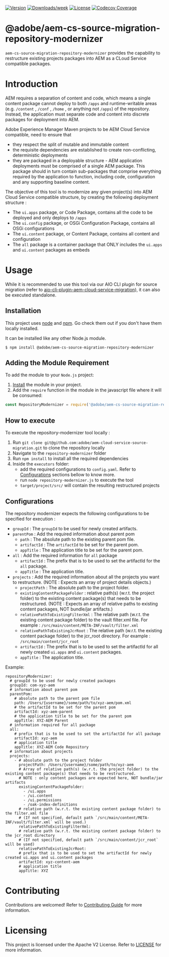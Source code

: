 <!--
Copyright 2020 Adobe. All rights reserved.
This file is licensed to you under the Apache License, Version 2.0 (the "License");
you may not use this file except in compliance with the License. You may obtain a copy
of the License at http://www.apache.org/licenses/LICENSE-2.0

Unless required by applicable law or agreed to in writing, software distributed under
the License is distributed on an "AS IS" BASIS, WITHOUT WARRANTIES OR REPRESENTATIONS
OF ANY KIND, either express or implied. See the License for the specific language
governing permissions and limitations under the License.
-->

[![Version](https://img.shields.io/npm/v/@adobe/aem-cs-source-migration-repository-modernizer.svg)](https://npmjs.org/package/@adobe/aem-cs-source-migration-repository-modernizer)
[![Downloads/week](https://img.shields.io/npm/dw/@adobe/aem-cs-source-migration-repository-modernizer.svg)](https://npmjs.org/package/@adobe/aem-cs-source-migration-repository-modernizer)
[![License](https://img.shields.io/badge/License-Apache%202.0-blue.svg)](https://opensource.org/licenses/Apache-2.0)
[![Codecov Coverage](https://img.shields.io/codecov/c/github/adobe/aem-cs-source-migration-repository-modernizer/master.svg?style=flat-square)](https://codecov.io/gh/adobe/aem-cs-source-migration-repository-modernizer/)

# @adobe/aem-cs-source-migration-repository-modernizer

`aem-cs-source-migration-repository-modernizer` provides the capability to restructure existing projects packages into
 AEM as a CLoud Service compatible packages.


# Introduction

AEM requires a separation of content and code, which means a single content package cannot deploy
 to both `/apps` and runtime-writable areas (e.g. `/content` , `/conf` , `/home` , or anything not
 `/apps`) of the repository. Instead, the application must separate code and content into discrete
 packages for deployment into AEM.

Adobe Experience Manager Maven projects to be AEM Cloud Service compatible, need to ensure that
* they respect the split of mutable and immutable content
* the requisite dependencies are established to create non-conflicting, deterministic deployments
* they are packaged in a deployable structure - AEM application deployments must be comprised
  of a single AEM package. This package should in turn contain sub-packages that comprise 
  everything required by the application to function, including code, configuration and any
  supporting baseline content.
 
The objective of this tool is to modernize any given project(s) into AEM Cloud Service compatible
 structure, by creating the following deployment structure :
-   The `ui.apps` package, or Code Package, contains all the code to be deployed and only deploys
 to `/apps`
-   The `ui.config` package, or OSGi Configuration Package, contains all OSGi configurations
-   The `ui.content` package, or Content Package, contains all content and configuration
-   The `all` package is a container package that ONLY includes the `ui.apps` and `ui.content`
 packages as embeds

# Usage

While it is recommended to use this tool via our AIO CLI plugin for source migration (refer to [aio-cli-plugin-aem-cloud-service-migration](https://github.com/adobe/aio-cli-plugin-aem-cloud-service-migration)),
 it can also be executed standalone.
 

## Installation

This project uses [node](http://nodejs.org) and [npm](https://npmjs.com). Go check them out if
 you don't have them locally installed.

It can be installed like any other Node.js module.

```shell script
$ npm install @adobe/aem-cs-source-migration-repository-modernizer
```

## Adding the Module Requirement

To add the module to your `Node.js` project:

1. [Install](#install) the module in your project.
2. Add the `require` function in the module in the javascript file where it will be consumed:

```javascript
const RepositoryModernizer = require('@adobe/aem-cs-source-migration-repository-modernizer');
```

## How to execute

To execute the repository-modernizer tool locally :
1. Run `git clone git@github.com:adobe/aem-cloud-service-source-migration.git` to clone the
 repository locally
2. Navigate to the `repository-modernizer` folder
3. Run `npm install` to install all the required dependencies
4. Inside the `executors` folder:
    * add the required configurations to `config.yaml`. Refer to [Configurations](#configurations)
     sections bellow to know more.
    * run `node repository-modernizer.js` to execute the tool
    * `target/project/src/` will contain the resulting restructured projects

## Configurations

The repository modernizer expects the following configurations to be specified for execution :

-   `groupId` : The `groupId` to be used for newly created artifacts.
-   `parentPom` : Add the required information about parent pom
    - `path` : The absolute path to the existing parent pom file.
    - `artifactId` : The `artifactId` to be set for the parent pom.
    - `appTitle` : The application title to be set for the parent pom.
-   `all` : Add the required information for `all` package
    - `artifactId` : The prefix that is to be used to set the artifactId for the `all` package.
    - `appTitle` : The application title.
-   `projects` : Add the required information about all the projects you want to restructure.
    (NOTE : Expects an array of project details objects.)
    -   `projectPath` : The absolute path to the project folder.
    -   `existingContentPackageFolder` : relative path(s) (w.r.t. the project folder) to the existing
     content package(s) that needs to be restructured. (NOTE : Expects an array of relative paths to 
     existing content packages, NOT bundle/jar artifacts.)
    -   `relativePathToExistingFilterXml` : The relative path (w.r.t. the existing content package
        folder) to the vault filter.xml file. For example : `/src/main/content/META-INF/vault/filter.xml`
    -   `relativePathToExistingJcrRoot` : The relative path (w.r.t. the existing content package
        folder) to the jcr_root directory. For example : `/src/main/content/jcr_root`
    -   `artifactId` : The prefix that is to be used to set the artifactId for all newly
        created `ui.apps` and `ui.content` packages.
    -   `appTitle` : The application title.

Example:

```@yaml
repositoryModernizer:
  # groupId to be used for newly created packages
  groupId: com-xyz-aem
  # information about parent pom
  parentPom:
    # absolute path to the parent pom file
    path: /Users/{username}/some/path/to/xyz-aem/pom.xml
    # the artifactId to be set for the parent pom
    artifactId: xyz-aem-parent
    # the application title to be set for the parent pom
    appTitle: XYZ-AEM Parent
  # information required for all package
  all:
    # prefix that is to be used to set the artifactId for all package
    artifactId: xyz-aem
    # application title
    appTitle: XYZ-AEM Code Repository
  # information about projects
  projects:
    - # absolute path to the project folder
      projectPath: /Users/{username}/some/path/to/xyz-aem
      # Array of relative path(s) (w.r.t. the project folder) to the existing content package(s) that needs to be restructured.
      # NOTE : only content packages are expected here, NOT bundle/jar artifacts
      existingContentPackageFolder:
        - /ui.apps
        - /ui.content
        - /ui.permissions
        - /oak-index-definitions
      # relative path (w.r.t. the existing content package folder) to the filter.xml file
      # (If not specified, default path `/src/main/content/META-INF/vault/filter.xml` will be used.)
      relativePathToExistingFilterXml:
      # relative path (w.r.t. the existing content package folder) to the jcr_root directory
      # (If not specified, default path `/src/main/content/jcr_root` will be used)
      relativePathToExistingJcrRoot:
      # prefix that is to be used to set the artifactId for newly created ui.apps and ui.content packages
      artifactId: xyz-content-aem
      # application title
      appTitle: XYZ
```

# Contributing

Contributions are welcomed! Refer to [Contributing Guide](../../CONTRIBUTING.md) for more information.

# Licensing

This project is licensed under the Apache V2 License. Refer to [LICENSE](../../LICENSE) for more information.
